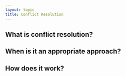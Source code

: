 ```yaml
---
layout: topic
title: Conflict Resolution
---
```


## What is conflict resolution?

## When is it an appropriate approach?

## How does it work?
